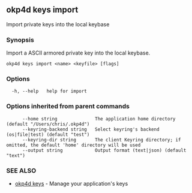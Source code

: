 ## okp4d keys import

Import private keys into the local keybase

### Synopsis

Import a ASCII armored private key into the local keybase.

```
okp4d keys import <name> <keyfile> [flags]
```

### Options

```
  -h, --help   help for import
```

### Options inherited from parent commands

```
      --home string              The application home directory (default "/Users/chris/.okp4d")
      --keyring-backend string   Select keyring's backend (os|file|test) (default "test")
      --keyring-dir string       The client Keyring directory; if omitted, the default 'home' directory will be used
      --output string            Output format (text|json) (default "text")
```

### SEE ALSO

* [okp4d keys](okp4d_keys.md)	 - Manage your application's keys

